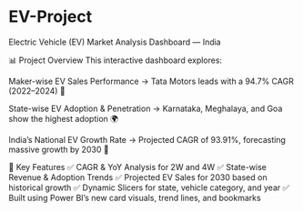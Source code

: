 # EV-Project
Electric Vehicle (EV) Market Analysis Dashboard — India


📊 Project Overview
This interactive dashboard explores:

Maker-wise EV Sales Performance
→ Tata Motors leads with a 94.7% CAGR (2022–2024) 🚗

State-wise EV Adoption & Penetration
→ Karnataka, Meghalaya, and Goa show the highest adoption 🌍

India’s National EV Growth Rate
→ Projected CAGR of 93.91%, forecasting massive growth by 2030 🔋

📁 Key Features
✅ CAGR & YoY Analysis for 2W and 4W
✅ State-wise Revenue & Adoption Trends
✅ Projected EV Sales for 2030 based on historical growth
✅ Dynamic Slicers for state, vehicle category, and year
✅ Built using Power BI’s new card visuals, trend lines, and bookmarks





